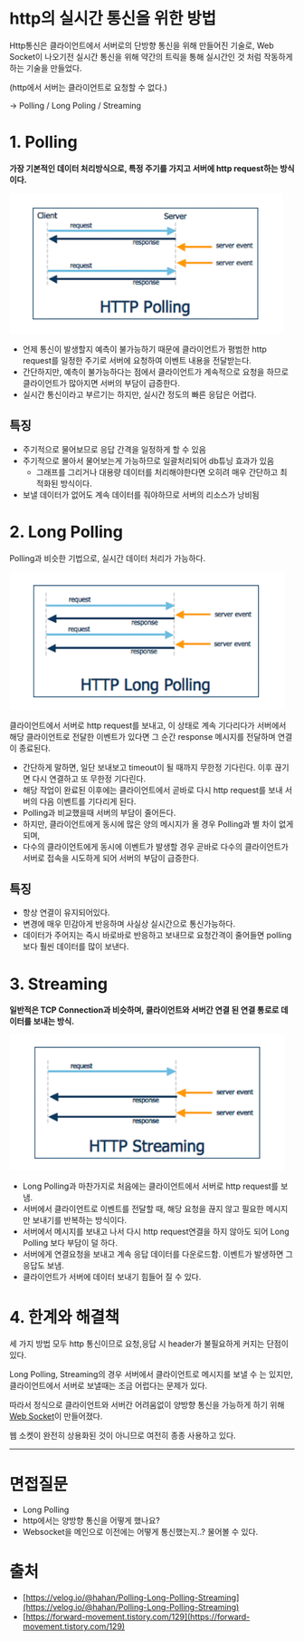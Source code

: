 # http의 실시간 통신을 위한 방법

Http통신은 클라이언트에서 서버로의 단방향 통신을 위해 만들어진 기술로, Web Socket이 나오기전 실시간 통신을 위해 약간의 트릭을 통해 실시간인 것 처럼 작동하게 하는 기술을 만들었다.

(http에서 서버는 클라이언트로 요청할 수 없다.)

→ Polling / Long Poling / Streaming

# 1. Polling

**가장 기본적인 데이터 처리방식으로, 특정 주기를 가지고 서버에 http request하는 방식이다.**

![polling.png](./image/polling.png)

- 언제 통신이 발생할지 예측이 불가능하기 때문에 클라이언트가 평범한 http request를 일정한 주기로 서버에 요청하여 이벤트 내용을 전달받는다.
- 간단하지만, 예측이 불가능하다는 점에서 클라이언트가 계속적으로 요청을 하므로 클라이언트가 많아지면 서버의 부담이 급증한다.
- 실시간 통신이라고 부르기는 하지만, 실시간 정도의 빠른 응답은 어렵다.

## 특징

- 주기적으로 물어보므로 응답 간격을 일정하게 할 수 있음
- 주기적으로 몰아서 물어보는게 가능하므로 일괄처리되어 db튜닝 효과가 있음
    - 그래프를 그리거나 대용량 데이터를 처리해야한다면 오히려 매우 간단하고 최적화된 방식이다.
- 보낼 데이터가 없어도 계속 데이터를 줘야하므로 서버의 리소스가 낭비됨

# 2. Long Polling

Polling과 비슷한 기법으로, 실시간 데이터 처리가 가능하다. 

![long_polling.png](./image/long_polling.png)

클라이언트에서 서버로 http request를 보내고, 이 상태로 계속 기다리다가 서버에서 해당 클라이언트로 전달한 이벤트가 있다면 그 순간 response 메시지를 전달하며 연결이 종료된다.

- 간단하게 말하면, 일단 보내보고 timeout이 될 때까지 무한정 기다린다. 이후 끊기면 다시 연결하고 또 무한정 기다린다.
- 해당 작업이 완료된 이후에는 클라이언트에서 곧바로 다시 http request를 보내 서버의 다음 이벤트를 기다리게 된다.
- Polling과 비교했을때 서버의 부담이 줄어든다.
- 하지만, 클라이언트에게 동시에 많은 양의 메시지가 올 경우 Polling과 별 차이 없게되며,
- 다수의 클라이언트에게 동시에 이벤트가 발생할 경우 곧바로 다수의 클라이언트가 서버로 접속을 시도하게 되어 서버의 부담이 급증한다.

## 특징

- 항상 연결이 유지되어있다.
- 변경에 매우 민감아게 반응하며 사실상 실시간으로 통신가능하다.
- 데이터가 주어지는 즉시 바로바로 반응하고 보내므로 요청간격이 줄어들면 polling보다 훨씬 데이터를 많이 보낸다.

# 3. Streaming

**일반적은 TCP Connection과 비슷하며, 클라이언트와 서버간 연결 된 연결 통로로 데이터를 보내는 방식.**

![http_streaming.png](./image/http_streaming.png)

- Long Polling과 마찬가지로 처음에는 클라이언트에서 서버로 http request를 보냄.
- 서버에서 클라이언트로 이벤트를 전달할 때, 해당 요청을 끊지 않고 필요한 메시지만 보내기를 반복하는 방식이다.
- 서버에서 메시지를 보내고 나서 다시 http request연결을 하지 않아도 되어 Long Polling 보다 부담이 덜 하다.
- 서버에게 연결요청을 보내고 계속 응답 데이터를 다운로드함. 이벤트가 발생하면 그 응답도 보냄.
- 클라이언트가 서버에 데이터 보내기 힘들어 질 수 있다.

# 4. 한계와 해결책

세 가지 방법 모두 http 통신이므로 요청,응답 시 header가 불필요하게 커지는 단점이 있다.

Long Polling, Streaming의 경우 서버에서 클라이언트로 메시지를 보낼 수 는 있지만, 클라이언트에서 서버로 보낼때는 조금 어럽다는 문제가 있다.

따라서 정식으로 클라이언트와 서버간 어려움없이 양방향 통신을 가능하게 하기 위해 [Web Socket](https://github.com/psyStudy/CS_study/blob/main/Network/Socket%20io%EC%99%80%20WebSocket%EC%9D%98%20%EC%B0%A8%EC%9D%B4.md)이 만들어졌다.

웹 소켓이 완전히 상용화된 것이 아니므로 여전히 종종 사용하고 있다.

---

# 면접질문

- Long Polling
- http에서는 양방향 통신을 어떻게 했나요?
- Websocket을 메인으로 이전에는 어떻게 통신했는지..? 물어볼 수 있다.

# 출처

- [https://velog.io/@hahan/Polling-Long-Polling-Streaming](https://velog.io/@hahan/Polling-Long-Polling-Streaming)
- [https://forward-movement.tistory.com/129](https://forward-movement.tistory.com/129)
